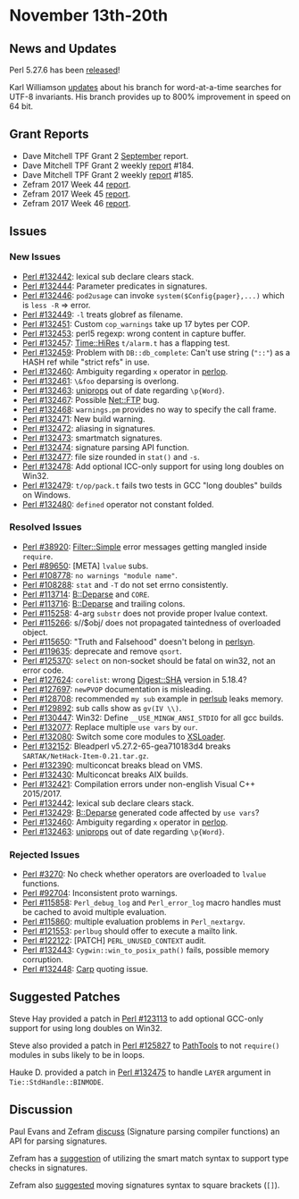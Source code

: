 # November 13th-20th

## News and Updates

Perl 5.27.6 has been
[released](http://nntp.perl.org/group/perl.perl5.porters/247489)!

Karl Williamson
[updates](http://nntp.perl.org/group/perl.perl5.porters/247378)
about his branch for word-at-a-time searches for UTF-8 invariants. His
branch provides up to 800% improvement in speed on 64 bit.

## Grant Reports

* Dave Mitchell TPF Grant 2
  [September](http://nntp.perl.org/group/perl.perl5.porters/247224)
  report.
* Dave Mitchell TPF Grant 2 weekly
  [report](http://nntp.perl.org/group/perl.perl5.porters/247226)
  \#184.
* Dave Mitchell TPF Grant 2 weekly
  [report](http://nntp.perl.org/group/perl.perl5.porters/247478)
  \#185.
* Zefram 2017 Week 44
  [report](http://nntp.perl.org/group/perl.perl5.porters/247374).
* Zefram 2017 Week 45
  [report](http://nntp.perl.org/group/perl.perl5.porters/247375).
* Zefram 2017 Week 46
  [report](http://nntp.perl.org/group/perl.perl5.porters/247462).

## Issues

### New Issues

* [Perl #132442](http://rt.perl.org/Ticket/Display.html?id=132442):
  lexical sub declare clears stack.
* [Perl #132444](http://rt.perl.org/Ticket/Display.html?id=132444):
  Parameter predicates in signatures.
* [Perl #132446](http://rt.perl.org/Ticket/Display.html?id=132446):
  `pod2usage` can invoke `system($Config{pager},...)` which is 
  `less -R` => error.
* [Perl #132449](http://rt.perl.org/Ticket/Display.html?id=132449):
  `-l` treats globref as filename.
* [Perl #132451](http://rt.perl.org/Ticket/Display.html?id=132451):
  Custom `cop_warnings` take up 17 bytes per COP.
* [Perl #132453](http://rt.perl.org/Ticket/Display.html?id=132453):
  perl5 regexp: wrong content in capture buffer.
* [Perl #132457](http://rt.perl.org/Ticket/Display.html?id=132457):
  [Time::HiRes](http://metacpan.org/pod/Time::HiRes) `t/alarm.t` has a
  flapping test.
* [Perl #132459](http://rt.perl.org/Ticket/Display.html?id=132459):
  Problem with `DB::db_complete`: Can't use string (`"::"`) as a HASH
  ref while "strict refs" in use.
* [Perl #132460](http://rt.perl.org/Ticket/Display.html?id=132460):
  Ambiguity regarding `x` operator in
  [perlop](http://metacpan.org/pod/perlop).
* [Perl #132461](http://rt.perl.org/Ticket/Display.html?id=132461):
  `\&foo` deparsing is overlong.
* [Perl #132463](http://rt.perl.org/Ticket/Display.html?id=132463):
  [uniprops](http://metacpan.org/pod/uniprops) out of date
  regarding `\p{Word}`.
* [Perl #132467](http://rt.perl.org/Ticket/Display.html?id=132467):
  Possible [Net::FTP](http://metacpan.org/pod/Net::FTP) bug.
* [Perl #132468](http://rt.perl.org/Ticket/Display.html?id=132468):
  `warnings.pm` provides no way to specify the call frame.
* [Perl #132471](http://rt.perl.org/Ticket/Display.html?id=132471): New
  build warning.
* [Perl #132472](http://rt.perl.org/Ticket/Display.html?id=132472):
  aliasing in signatures.
* [Perl #132473](http://rt.perl.org/Ticket/Display.html?id=132473):
  smartmatch signatures.
* [Perl #132474](http://rt.perl.org/Ticket/Display.html?id=132474):
  signature parsing API function.
* [Perl #132477](http://rt.perl.org/Ticket/Display.html?id=132477):
  file size rounded in `stat()` and `-s`.
* [Perl #132478](http://rt.perl.org/Ticket/Display.html?id=132478): Add
  optional ICC-only support for using long doubles on Win32.
* [Perl #132479](http://rt.perl.org/Ticket/Display.html?id=132479):
  `t/op/pack.t` fails two tests in GCC "long doubles" builds on Windows.
* [Perl #132480](http://rt.perl.org/Ticket/Display.html?id=132480):
  `defined` operator not constant folded.

### Resolved Issues

* [Perl #38920](http://rt.perl.org/Ticket/Display.html?id=38920):
  [Filter::Simple](http://metacpan.org/pod/Filter::Simple) error
  messages getting mangled inside `require`.
* [Perl #89650](http://rt.perl.org/Ticket/Display.html?id=89650):
  \[META\] `lvalue` subs.
* [Perl #108778](http://rt.perl.org/Ticket/Display.html?id=108778):
  `no warnings "module name"`.
* [Perl #108288](http://rt.perl.org/Ticket/Display.html?id=108288):
  `stat` and `-T` do not set errno consistently.
* [Perl #113714](http://rt.perl.org/Ticket/Display.html?id=113714):
  [B::Deparse](http://metacpan.org/pod/B::Deparse) and `CORE`.
* [Perl #113716](http://rt.perl.org/Ticket/Display.html?id=113716):
  [B::Deparse](http://metacpan.org/pod/B::Deparse) and trailing colons.
* [Perl #115258](http://rt.perl.org/Ticket/Display.html?id=115258):
  4-arg `substr` does not provide proper lvalue context.
* [Perl #115266](http://rt.perl.org/Ticket/Display.html?id=115266):
  s//$obj/ does not propagated taintedness of overloaded object.
* [Perl #115650](http://rt.perl.org/Ticket/Display.html?id=115650):
  "Truth and Falsehood" doesn't belong in
  [perlsyn](http://metacpan.org/pod/perlsyn).
* [Perl #119635](http://rt.perl.org/Ticket/Display.html?id=119635):
  deprecate and remove `qsort`.
* [Perl #125370](http://rt.perl.org/Ticket/Display.html?id=125370):
  `select` on non-socket should be fatal on win32, not an error code.
* [Perl #127624](http://rt.perl.org/Ticket/Display.html?id=127624):
  `corelist`: wrong [Digest::SHA](http://metacpan.org/pod/Digest::SHA)
  version in 5.18.4?
* [Perl #127697](http://rt.perl.org/Ticket/Display.html?id=127697):
  `newPVOP` documentation is misleading.
* [Perl #128708](http://rt.perl.org/Ticket/Display.html?id=128708):
  recommended `my sub` example in
  [perlsub](http://metacpan.org/pod/perlsub) leaks memory.
* [Perl #129892](http://rt.perl.org/Ticket/Display.html?id=129892): sub
  calls show as `gv(IV \\)`.
* [Perl #130447](http://rt.perl.org/Ticket/Display.html?id=130447):
  Win32: Define `__USE_MINGW_ANSI_STDIO` for all gcc builds.
* [Perl #132077](http://rt.perl.org/Ticket/Display.html?id=132077):
  Replace multiple `use vars` by `our`.
* [Perl #132080](http://rt.perl.org/Ticket/Display.html?id=132080):
  Switch some core modules to
  [XSLoader](http://metacpan.org/pod/XSLoader).
* [Perl #132152](http://rt.perl.org/Ticket/Display.html?id=132152):
  Bleadperl v5.27.2-65-gea710183d4 breaks
  `SARTAK/NetHack-Item-0.21.tar.gz`.
* [Perl #132390](http://rt.perl.org/Ticket/Display.html?id=132390):
  multiconcat breaks blead on VMS.
* [Perl #132430](http://rt.perl.org/Ticket/Display.html?id=132430):
  Multiconcat breaks AIX builds.
* [Perl #132421](http://rt.perl.org/Ticket/Display.html?id=132421):
  Compilation errors under non-english Visual C++ 2015/2017.
* [Perl #132442](http://rt.perl.org/Ticket/Display.html?id=132442):
  lexical sub declare clears stack.
* [Perl #132429](http://rt.perl.org/Ticket/Display.html?id=132429):
  [B::Deparse](http://metacpan.org/pod/B::Deparse) generated code
  affected by `use vars`?
* [Perl #132460](http://rt.perl.org/Ticket/Display.html?id=132460):
  Ambiguity regarding `x` operator in
  [perlop](http://metacpan.org/pod/perlop).
* [Perl #132463](http://rt.perl.org/Ticket/Display.html?id=132463):
  [uniprops](http://metacpan.org/pod/uniprops) out of date
  regarding `\p{Word}`.

### Rejected Issues

* [Perl #3270](http://rt.perl.org/Ticket/Display.html?id=3270): No
  check whether operators are overloaded to `lvalue` functions.
* [Perl #92704](http://rt.perl.org/Ticket/Display.html?id=92704):
  Inconsistent proto warnings.
* [Perl #115858](http://rt.perl.org/Ticket/Display.html?id=115858):
  `Perl_debug_log` and `Perl_error_log` macro handles must be cached to
  avoid multiple evaluation.
* [Perl #115860](http://rt.perl.org/Ticket/Display.html?id=115860):
  multiple evaluation problems in `Perl_nextargv`.
* [Perl #121553](http://rt.perl.org/Ticket/Display.html?id=121553):
  `perlbug` should offer to execute a mailto link.
* [Perl #122122](http://rt.perl.org/Ticket/Display.html?id=122122):
  \[PATCH\] `PERL_UNUSED_CONTEXT` audit.
* [Perl #132443](http://rt.perl.org/Ticket/Display.html?id=132443):
  `Cygwin::win_to_posix_path()` fails, possible memory corruption.
* [Perl #132448](http://rt.perl.org/Ticket/Display.html?id=132448):
  [Carp](http://metacpan.org/pod/Carp) quoting issue.

## Suggested Patches

Steve Hay provided a patch in
[Perl #123113](http://rt.perl.org/Ticket/Display.html?id=123113)
to add optional GCC-only support for using long doubles on Win32.

Steve also provided a patch in
[Perl #125827](http://rt.perl.org/Ticket/Display.html?id=125827)
to [PathTools](http://metacpan.org/release/PathTools) to not
`require()` modules in subs likely to be in loops.

Hauke D. provided a patch in
[Perl #132475](http://rt.perl.org/Ticket/Display.html?id=132475)
to handle `LAYER` argument in `Tie::StdHandle::BINMODE`.

## Discussion

Paul Evans and Zefram
[discuss](http://nntp.perl.org/group/perl.perl5.porters/247242)
(Signature parsing compiler functions) an API for parsing signatures.

Zefram has a
[suggestion](http://nntp.perl.org/group/perl.perl5.porters/247261)
of utilizing the smart match syntax to support type checks in
signatures.

Zefram also
[suggested](http://nntp.perl.org/group/perl.perl5.porters/247237)
moving signatures syntax to square brackets (`[]`).
